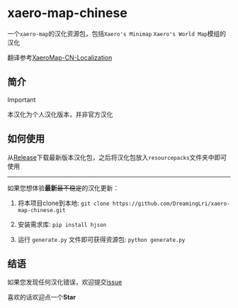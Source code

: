 # xaero-map-chinese
一个`xaero-map`的汉化资源包，包括`Xaero's Minimap` `Xaero's World Map`模组的汉化

翻译参考[XaeroMap-CN-Localization](https://github.com/Sinbing/XaeroMap-CN-Localization)

## 简介

> [!IMPORTANT]
> 本汉化为个人汉化版本，并非官方汉化

## 如何使用
从[Release](https://github.com/DreamingLri/masa-mods-chinese/releases)下载最新版本汉化包，之后将汉化包放入`resourcepacks`文件夹中即可使用

---

如果您想体验**最新**~~最不稳定~~的汉化更新：

1. 将本项目clone到本地: `git clone https://github.com/DreamingLri/xaero-map-chinese.git`

2. 安装需求库: `pip install hjson`

3. 运行 `generate.py` 文件即可获得资源包: `python generate.py`
  

## 结语

如果您发现任何汉化错误，欢迎提交[issue](https://github.com/DreamingLri/masa-mods-chinese/issues/new)

喜欢的话欢迎点一个**Star**
